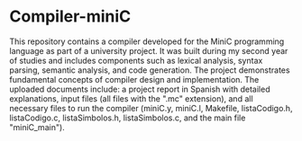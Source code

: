 # Compiler-miniC
This repository contains a compiler developed for the MiniC programming language as part of a university project. It was built during my second year of studies and includes components such as lexical analysis, syntax parsing, semantic analysis, and code generation. The project demonstrates fundamental concepts of compiler design and implementation.
The uploaded documents include: a project report in Spanish with detailed explanations, input files (all files with the ".mc" extension), and all necessary files to run the compiler (miniC.y, miniC.l, Makefile, listaCodigo.h, listaCodigo.c, listaSimbolos.h, listaSimbolos.c, and the main file "miniC_main").
